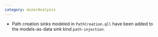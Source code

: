 ```yaml
---
category: minorAnalysis
---
```

* Path creation sinks modeled in `PathCreation.qll` have been added to the models-as-data sink kind `path-injection`.
